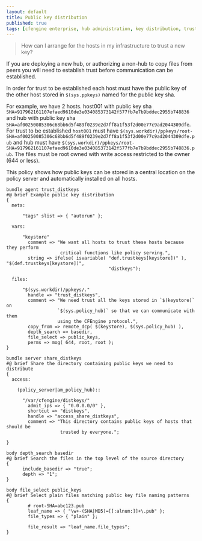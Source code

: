 ```yaml
---
layout: default
title: Public key distribution
published: true
tags: [cfengine enterprise, hub administration, key distribution, trust establishment]
---
```


> How can I arrange for the hosts in my infrastructure to trust a new key?

If you are deploying a new hub, or authorizing a non-hub to copy files from
peers you will need to establish trust before communication can be established.

In order for trust to be established each host must have the public key of the
other host stored in `$(sys.ppkeys)` named for the public key sha.

For example, we have 2 hosts. host001 with public key sha
`SHA=917962161107efaed9610de3e034085373142f577fb7e7b9bddec2955b748836` and hub
with public key sha
`SHA=af00250085306c68bb6d5f489f0239e2d7ff8a1f53f2d00e77c9ad2044309dfe`. For
trust to be established `host001` must have
`$(sys.workdir)/ppkeys/root-SHA=af00250085306c68bb6d5f489f0239e2d7ff8a1f53f2d00e77c9ad2044309dfe.pub`
and hub must have
`$(sys.workdir)/ppkeys/root-SHA=917962161107efaed9610de3e034085373142f577fb7e7b9bddec2955b748836.pub`.
The files must be root owned with write access restricted to the owner (644 or
less).

This policy shows how public keys can be stored in a central location on the
policy server and automatically installed on all hosts.


```cf3
bundle agent trust_distkeys
#@ brief Example public key distribution
{
  meta:

      "tags" slist => { "autorun" };

  vars:

      "keystore"
        comment => "We want all hosts to trust these hosts because they perform
                    critical functions like policy serving.",
        string => ifelse( isvariable( "def.trustkeys[keystore])" ), "$(def.trustkeys[keystore])",
                                      "distkeys");

  files:

      "$(sys.workdir)/ppkeys/."
        handle => "trust_distkeys",
        comment => "We need trust all the keys stored in `$(keystore)` on
                   `$(sys.policy_hub)` so that we can communicate with them
                   using the CFEngine protocol.",
        copy_from => remote_dcp( $(keystore), $(sys.policy_hub) ),
        depth_search => basedir,
        file_select => public_keys,
        perms => mog( 644, root, root );
}

bundle server share_distkeys
#@ brief Share the directory containing public keys we need to distribute
{
  access:

    (policy_server|am_policy_hub)::

      "/var/cfengine/distkeys/"
        admit_ips => { "0.0.0.0/0" },
        shortcut => "distkeys",
        handle => "access_share_distkeys",
        comment => "This directory contains public keys of hosts that should be
                    trusted by everyone.";

}

body depth_search basedir
#@ brief Search the files in the top level of the source directory
{
      include_basedir => "true";
      depth => "1";
}

body file_select public_keys
#@ brief Select plain files matching public key file naming patterns
{
        # root-SHA=abc123.pub
        leaf_name => { "\w+-(SHA|MD5)=[[:alnum:]]+\.pub" };
        file_types => { "plain" };

        file_result => "leaf_name.file_types";
}
```

